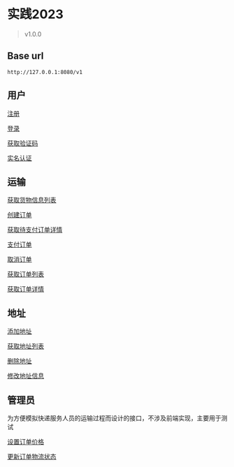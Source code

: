 # 实践2023

> v1.0.0

## Base url

```
http://127.0.0.1:8080/v1
```

## 用户

[注册](用户/注册)

[登录](用户/登录)

[获取验证码](用户/获取验证码)

[实名认证](用户/实名认证)

## 运输

[获取货物信息列表](运输/获取货物信息列表)

[创建订单](运输/创建订单)

[获取待支付订单详情](运输/获取待支付订单详情)

[支付订单](运输/支付订单)

[取消订单](运输/取消订单)

[获取订单列表](运输/获取订单列表)

[获取订单详情](运输/获取订单详情)

## 地址

[添加地址](地址/添加地址)

[获取地址列表](地址/获取地址列表)

[删除地址](地址/删除地址)

[修改地址信息](地址/修改地址信息)

## 管理员

为方便模拟快递服务人员的运输过程而设计的接口，不涉及前端实现，主要用于测试

[设置订单价格](管理员/设置订单价格)

[更新订单物流状态](管理员/更新订单物流状态)
